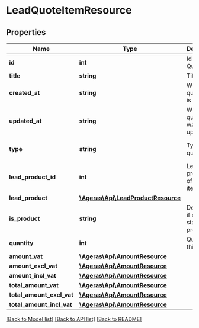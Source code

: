 # LeadQuoteItemResource

## Properties
Name | Type | Description | Notes
------------ | ------------- | ------------- | -------------
**id** | **int** | Id for the Quote Item | [optional] 
**title** | **string** | Title | [optional] 
**created_at** | **string** | When the quote item is created | [optional] 
**updated_at** | **string** | When the quote item was updated | [optional] 
**type** | **string** | Type of quote item | [optional] [default to 'unknown']
**lead_product_id** | **int** | Lead product id of quote item | [optional] 
**lead_product** | [**\Ageras\Api\LeadProductResource**](LeadProductResource.md) |  | [optional] 
**is_product** | **string** | Determine if quote is standard product | [optional] 
**quantity** | **int** | Quantity of this item | [optional] 
**amount_vat** | [**\Ageras\Api\AmountResource**](AmountResource.md) |  | [optional] 
**amount_excl_vat** | [**\Ageras\Api\AmountResource**](AmountResource.md) |  | [optional] 
**amount_incl_vat** | [**\Ageras\Api\AmountResource**](AmountResource.md) |  | [optional] 
**total_amount_vat** | [**\Ageras\Api\AmountResource**](AmountResource.md) |  | [optional] 
**total_amount_excl_vat** | [**\Ageras\Api\AmountResource**](AmountResource.md) |  | [optional] 
**total_amount_incl_vat** | [**\Ageras\Api\AmountResource**](AmountResource.md) |  | [optional] 

[[Back to Model list]](../README.md#documentation-for-models) [[Back to API list]](../README.md#documentation-for-api-endpoints) [[Back to README]](../README.md)


